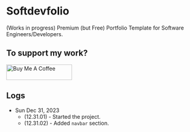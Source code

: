 # Softdevfolio

(Works in progress) Premium (but Free) Portfolio Template for Software Engineers/Developers.



## To support my work?

<a href="https://www.buymeacoffee.com/sithukhant" target="_blank"><img src="https://cdn.buymeacoffee.com/buttons/default-orange.png" alt="Buy Me A Coffee" height="41" width="174"></a>


## Logs

* Sun Dec 31, 2023
    * (12.31.01) - Started the project.
    * (12.31.02) - Added `navbar` section.
